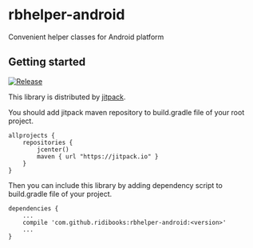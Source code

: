 # rbhelper-android
Convenient helper classes for Android platform

## Getting started
[![Release](https://jitpack.io/v/ridibooks/rbhelper-android.svg)](https://jitpack.io/#ridibooks/rbhelper-android)

This library is distributed by [jitpack](https://jitpack.io).

You should add jitpack maven repository to build.gradle file of your root project.

```
allprojects {
    repositories {
        jcenter()
        maven { url "https://jitpack.io" }
    }
}
```

Then you can include this library by adding dependency script to build.gradle file of your project.

```
dependencies {
    ...
    compile 'com.github.ridibooks:rbhelper-android:<version>'
    ...
}
```
